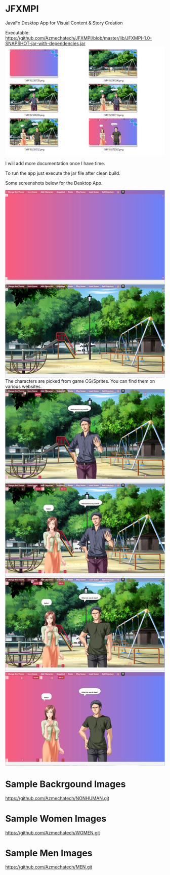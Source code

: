 # JFXMPI
JavaFx Desktop App for Visual Content &amp; Story Creation

Executable: https://github.com/Azmechatech/JFXMPI/blob/master/lib/JFXMPI-1.0-SNAPSHOT-jar-with-dependencies.jar
![alt text](screenshots/OSView.PNG "Saved images shown in folder.")

I will add more documentation once I have time.

To run the app just execute the jar file after clean build.

Some screenshots below for the Desktop App.

![alt text](screenshots/1544192235728.png "Description goes here")
![alt text](screenshots/1544192291506.png "Description goes here")
The characters are picked from game CG/Sprites. You can find them on various websites. 
![alt text](screenshots/1544192504269.png "Description goes here")
![alt text](screenshots/1544192831716.png "Description goes here")
![alt text](screenshots/1544193251352.png "Description goes here")
![alt text](screenshots/1544193272362.png "Description goes here")

# Sample Backrgound Images 
https://github.com/Azmechatech/NONHUMAN.git

# Sample Women Images
https://github.com/Azmechatech/WOMEN.git

# Sample Men Images
https://github.com/Azmechatech/MEN.git

